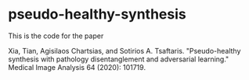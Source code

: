 # pseudo-healthy-synthesis
This is the code for the paper

Xia, Tian, Agisilaos Chartsias, and Sotirios A. Tsaftaris. "Pseudo-healthy synthesis with pathology disentanglement and adversarial learning." Medical Image Analysis 64 (2020): 101719.
